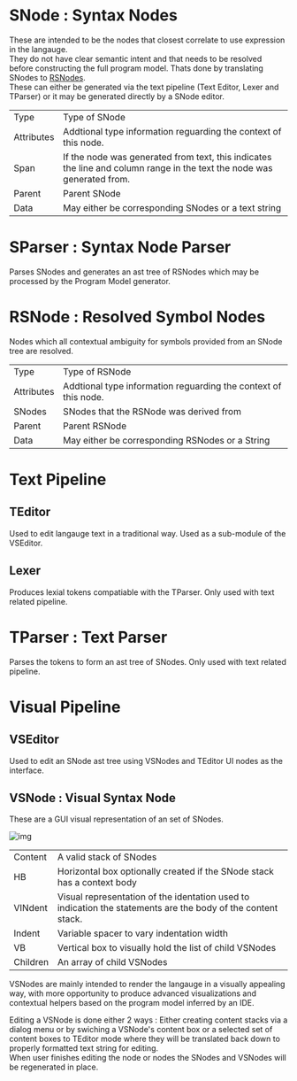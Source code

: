# SNode : Syntax Nodes

These are intended to be the nodes that closest correlate to use expression in the langauge.  
They do not have clear semantic intent and that needs to be resolved before constructing the full program model.
Thats done by translating SNodes to [RSNodes]().  
These can either be generated via the text pipeline (Text Editor, Lexer and TParser) or it may be generated directly by a SNode editor.

|  |  |
| :---- | :---- |
| Type       | Type of SNode |
| Attributes | Addtional type information reguarding the context of this node. |
| Span       | If the node was generated from text, this indicates the line and column range in the text the node was generated from. |
| Parent     | Parent SNode |
| Data       | May either be corresponding SNodes or a text string |


# SParser : Syntax Node Parser

Parses SNodes and generates an ast tree of RSNodes which may be processed by the Program Model generator.

# RSNode : Resolved Symbol Nodes

Nodes which all contextual ambiguity for symbols provided from an SNode tree are resolved.

|  |  |
| :---- | :---- |
| Type       | Type of RSNode |
| Attributes | Addtional type information reguarding the context of this node. |
| SNodes     | SNodes that the RSNode was derived from
| Parent     | Parent RSNode |
| Data       | May either be corresponding RSNodes or a String |

# Text Pipeline

## TEditor

Used to edit langauge text in a traditional way. Used as a sub-module of the VSEditor.

## Lexer

Produces lexial tokens compatiable with the TParser.
Only used with text related pipeline.

# TParser : Text Parser

Parses the tokens to form an ast tree of SNodes. Only used with text related pipeline.

# Visual Pipeline

## VSEditor

Used to edit an SNode ast tree using VSNodes and TEditor UI nodes as the interface.

## VSNode : Visual Syntax Node

These are a GUI visual representation of an set of SNodes.

![img](https://i.imgur.com/NczGVdy.png)

|  |  |
| :---- | :---- |
| Content  | A valid stack of SNodes |
| HB       | Horizontal box optionally created if the SNode stack has a context body |
| VINdent  | Visual representation of the identation used to indication the statements are the body of the content stack. |
| Indent   | Variable spacer to vary indentation width |
| VB       | Vertical box to visually hold the list of child VSNodes |
| Children | An array of child VSNodes |

VSNodes are mainly intended to render the langauge in a visually appealing way, with more opportunity to produce advanced visualizations and contextual helpers based on the program model inferred by an IDE.

Editing a VSNode is done either 2 ways : Either creating content stacks via a dialog menu or by swiching a VSNode's content box or a selected set of content boxes to TEditor mode where they will be translated back down to properly formatted text string for editing.  
When user finishes editing the node or nodes the SNodes and VSNodes will be regenerated in place.